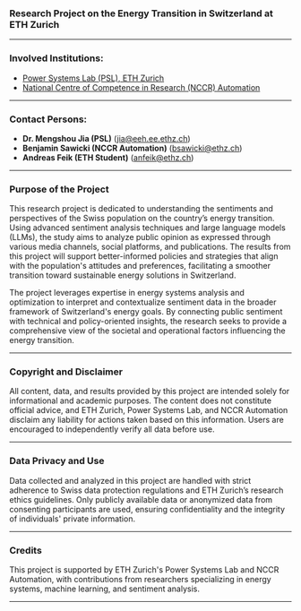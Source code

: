 ### Research Project on the Energy Transition in Switzerland at ETH Zurich
---

### Involved Institutions:
- [Power Systems Lab (PSL), ETH Zurich](https://psl.ee.ethz.ch/)
- [National Centre of Competence in Research (NCCR) Automation](https://nccr-automation.ch/de)
---

### Contact Persons:

- **Dr. Mengshou Jia (PSL)** (jia@eeh.ee.ethz.ch)
- **Benjamin Sawicki (NCCR Automation)** (bsawicki@ethz.ch)
- **Andreas Feik (ETH Student)**  (anfeik@ethz.ch)

---

### Purpose of the Project

This research project is dedicated to understanding the sentiments and perspectives of the Swiss population on the country’s energy transition. Using advanced sentiment analysis techniques and large language models (LLMs), the study aims to analyze public opinion as expressed through various media channels, social platforms, and publications. The results from this project will support better-informed policies and strategies that align with the population's attitudes and preferences, facilitating a smoother transition toward sustainable energy solutions in Switzerland.

The project leverages expertise in energy systems analysis and optimization to interpret and contextualize sentiment data in the broader framework of Switzerland's energy goals. By connecting public sentiment with technical and policy-oriented insights, the research seeks to provide a comprehensive view of the societal and operational factors influencing the energy transition.

---

### Copyright and Disclaimer

All content, data, and results provided by this project are intended solely for informational and academic purposes. The content does not constitute official advice, and ETH Zurich, Power Systems Lab, and NCCR Automation disclaim any liability for actions taken based on this information. Users are encouraged to independently verify all data before use.

---

### Data Privacy and Use

Data collected and analyzed in this project are handled with strict adherence to Swiss data protection regulations and ETH Zurich’s research ethics guidelines. Only publicly available data or anonymized data from consenting participants are used, ensuring confidentiality and the integrity of individuals' private information.

---

### Credits

This project is supported by ETH Zurich's Power Systems Lab and NCCR Automation, with contributions from researchers specializing in energy systems, machine learning, and sentiment analysis.

---
